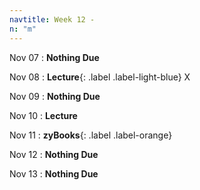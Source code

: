 ```yaml
---
navtitle: Week 12 -
n: "m"
---
```


Nov 07
: **Nothing Due**

Nov 08
: **Lecture**{: .label .label-light-blue} X

Nov 09
: **Nothing Due**

Nov 10
: **Lecture**

Nov 11
: **zyBooks**{: .label .label-orange} 

Nov 12
: **Nothing Due**

Nov 13
: **Nothing Due**

